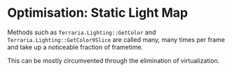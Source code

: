 ﻿# Optimisation: Static Light Map

Methods such as `Terraria.Lighting::GetColor` and `Terraria.Lighting::GetColor9Slice` are called many, many times per frame and take up a noticeable fraction of frametime.

This can be mostly circumvented through the elimination of virtualization.

